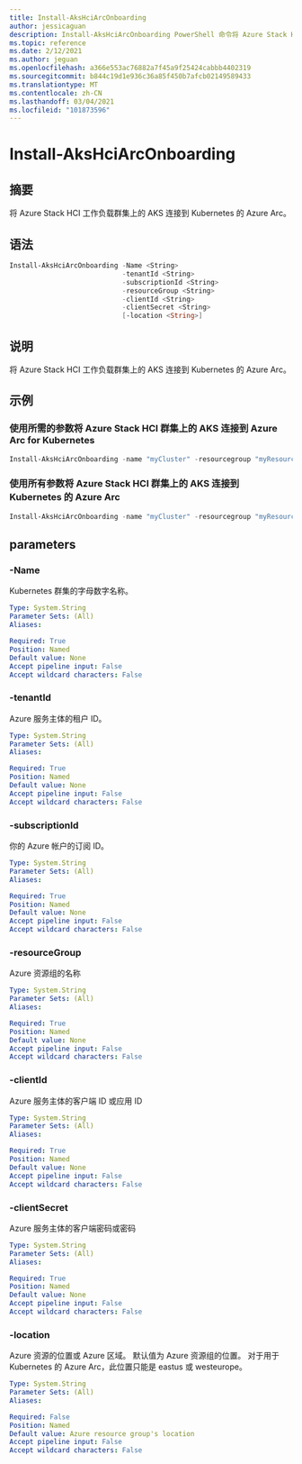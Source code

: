 ```yaml
---
title: Install-AksHciArcOnboarding
author: jessicaguan
description: Install-AksHciArcOnboarding PowerShell 命令将 Azure Stack HCI 工作负载群集上的 AKS 连接到 Kubernetes 的 Azure Arc。
ms.topic: reference
ms.date: 2/12/2021
ms.author: jeguan
ms.openlocfilehash: a366e553ac76882a7f45a9f25424cabbb4402319
ms.sourcegitcommit: b844c19d1e936c36a85f450b7afcb02149589433
ms.translationtype: MT
ms.contentlocale: zh-CN
ms.lasthandoff: 03/04/2021
ms.locfileid: "101873596"
---
```

# <a name="install-akshciarconboarding"></a>Install-AksHciArcOnboarding

## <a name="synopsis"></a>摘要
将 Azure Stack HCI 工作负载群集上的 AKS 连接到 Kubernetes 的 Azure Arc。

## <a name="syntax"></a>语法

```powershell
Install-AksHciArcOnboarding -Name <String> 
                            -tenantId <String>
                            -subscriptionId <String> 
                            -resourceGroup <String>
                            -clientId <String>
                            -clientSecret <String>
                            [-location <String>]
```

## <a name="description"></a>说明
将 Azure Stack HCI 工作负载群集上的 AKS 连接到 Kubernetes 的 Azure Arc。

## <a name="examples"></a>示例

### <a name="connect-an-aks-on-azure-stack-hci-cluster-to-azure-arc-for-kubernetes-with-required-parameters"></a>使用所需的参数将 Azure Stack HCI 群集上的 AKS 连接到 Azure Arc for Kubernetes

```PowerShell
Install-AksHciArcOnboarding -name "myCluster" -resourcegroup "myResourceGroup" -subscriptionid "57ac26cf-a9f0-4908-b300-9a4e9a0fb205"  -clientid "22cc2695-54b9-49c1-9a73-2269592103d8" -clientsecret "09d3a928-b223-4dfe-80e8-fed13baa3b3d" -tenantid "72f988bf-86f1-41af-91ab-2d7cd011db47"
```

### <a name="connect-an-aks-on-azure-stack-hci-cluster-to-azure-arc-for-kubernetes-with-all-parameters"></a>使用所有参数将 Azure Stack HCI 群集上的 AKS 连接到 Kubernetes 的 Azure Arc

```PowerShell
Install-AksHciArcOnboarding -name "myCluster" -resourcegroup "myResourceGroup" -location "eastus" -subscriptionid "57ac26cf-a9f0-4908-b300-9a4e9a0fb205"  -clientid "22cc2695-54b9-49c1-9a73-2269592103d8" -clientsecret "09d3a928-b223-4dfe-80e8-fed13baa3b3d" -tenantid "72f988bf-86f1-41af-91ab-2d7cd011db47"
```

## <a name="parameters"></a>parameters

### <a name="-name"></a>-Name
Kubernetes 群集的字母数字名称。

```yaml
Type: System.String
Parameter Sets: (All)
Aliases:

Required: True
Position: Named
Default value: None
Accept pipeline input: False
Accept wildcard characters: False
```

### <a name="-tenantid"></a>-tenantId
Azure 服务主体的租户 ID。

```yaml
Type: System.String
Parameter Sets: (All)
Aliases:

Required: True
Position: Named
Default value: None
Accept pipeline input: False
Accept wildcard characters: False
```

### <a name="-subscriptionid"></a>-subscriptionId
你的 Azure 帐户的订阅 ID。

```yaml
Type: System.String
Parameter Sets: (All)
Aliases:

Required: True
Position: Named
Default value: None
Accept pipeline input: False
Accept wildcard characters: False
```

### <a name="-resourcegroup"></a>-resourceGroup
Azure 资源组的名称

```yaml
Type: System.String
Parameter Sets: (All)
Aliases:

Required: True
Position: Named
Default value: None
Accept pipeline input: False
Accept wildcard characters: False
```

### <a name="-clientid"></a>-clientId
Azure 服务主体的客户端 ID 或应用 ID

```yaml
Type: System.String
Parameter Sets: (All)
Aliases:

Required: True
Position: Named
Default value: None
Accept pipeline input: False
Accept wildcard characters: False
```

### <a name="-clientsecret"></a>-clientSecret
Azure 服务主体的客户端密码或密码

```yaml
Type: System.String
Parameter Sets: (All)
Aliases:

Required: True
Position: Named
Default value: None
Accept pipeline input: False
Accept wildcard characters: False
```

### <a name="-location"></a>-location
Azure 资源的位置或 Azure 区域。 默认值为 Azure 资源组的位置。 对于用于 Kubernetes 的 Azure Arc，此位置只能是 eastus 或 westeurope。

```yaml
Type: System.String
Parameter Sets: (All)
Aliases:

Required: False
Position: Named
Default value: Azure resource group's location
Accept pipeline input: False
Accept wildcard characters: False
```

